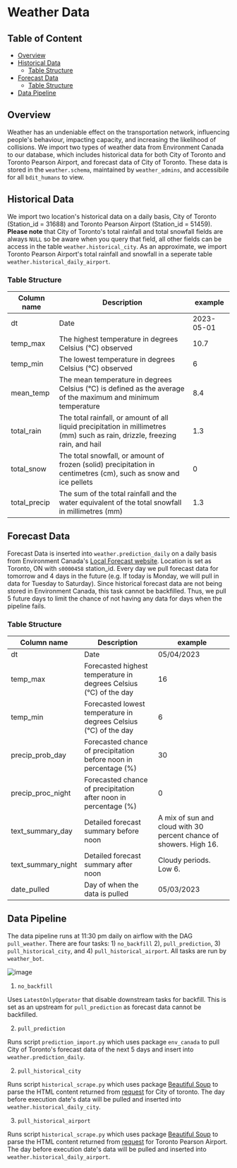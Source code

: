# Weather Data
## Table of Content
- [Overview](#overview)
- [Historical Data](#historical-data)
    - [Table Structure](#table-structure)
- [Forecast Data](#forecast-data)
    - [Table Structure](#table-structure)
- [Data Pipeline](#data-pipeline)

## Overview
Weather has an undeniable effect on the transportation network, influencing people's behaviour, impacting capacity, and increasing the likelihood of collisions. We import two types of weather data from Environment Canada to our database, which includes historical data for both City of Toronto and Toronto Pearson Airport, and forecast data of City of Toronto. These data is stored in the `weather.schema`, maintained by `weather_admins`, and accessibile for all `bdit_humans` to view. 

## Historical Data

We import two location's historical data on a daily basis, City of Toronto (Station_id = 31688) and Toronto Pearson Airport (Station_id = 51459). **Please note** that City of Toronto's total rainfall and total snowfall fields are always `NULL` so be aware when you query that field, all other fields can be access in the table `weather.historical_city`. As an approximate, we import Toronto Pearson Airport's total rainfall and snowfall in a seperate table `weather.historical_daily_airport`. 

### Table Structure
| Column name  | Description                                                                                                                      | example    |
|--------------|----------------------------------------------------------------------------------------------------------------------------------|------------|
| dt           | Date                                                                                                                             | 2023-05-01 |
| temp_max     | The   highest temperature in degrees Celsius (°C) observed                                                                       | 10.7       |
| temp_min     | The   lowest temperature in degrees Celsius (°C) observed                                                                        | 6          |
| mean_temp    | The   mean temperature in degrees Celsius (°C) is defined as the average of the   maximum and minimum temperature                | 8.4        |
| total_rain   | The   total rainfall, or amount of all liquid precipitation in millimetres (mm)   such as rain, drizzle, freezing rain, and hail | 1.3        |
| total_snow   | The   total snowfall, or amount of frozen (solid) precipitation in centimetres   (cm), such as snow and ice pellets              | 0          |
| total_precip | The   sum of the total rainfall and the water equivalent of the total snowfall in   millimetres (mm)                             | 1.3        |


## Forecast Data

Forecast Data is inserted into `weather.prediction_daily` on a daily basis from Environment Canada's [Local Forecast website](https://weather.gc.ca/city/pages/on-143_metric_e.html). Location is set as Toronto, ON with `s0000458` station_id. Every day we pull forecast data for tomorrow and 4 days in the future (e.g. If today is Monday, we will pull in data for Tuesday to Saturday). Since historical forecast data are not being stored in Environment Canada, this task cannot be backfilled. Thus, we pull 5 future days to limit the chance of not having any data for days when the pipeline fails.

### Table Structure
| Column name        | Description                                                       | example                                                            |
|--------------------|-------------------------------------------------------------------|--------------------------------------------------------------------|
| dt                 | Date                                                              | 05/04/2023                                                         |
| temp_max           | Forecasted highest temperature in degrees Celsius (°C) of the day | 16                                                                 |
| temp_min           | Forecasted lowest temperature in degrees Celsius (°C) of the day  | 6                                                                  |
| precip_prob_day    | Forecasted chance of precipitation before noon in percentage (%)  | 30                                                                 |
| precip_proc_night  | Forecasted chance of precipitation after noon in percentage (%)   | 0                                                                  |
| text_summary_day   | Detailed forecast summary before noon                             | A mix of sun and cloud with 30 percent chance of showers. High 16. |
| text_summary_night | Detailed forecast summary after noon                              | Cloudy periods. Low 6.                                             |
| date_pulled        | Day of when the data is pulled                                    | 05/03/2023                                                         |


## Data Pipeline

The data pipeline runs at 11:30 pm daily on airflow with the DAG `pull_weather`. There are four tasks: 1) `no_backfill` 2), `pull_prediction`, 3) `pull_historical_city`, and 4) `pull_historical_airport`. All tasks are run by `weather_bot`. 

![image](https://user-images.githubusercontent.com/46324452/235770699-275ea663-5035-4799-984b-5eb0e09878b1.png)

1) `no_backfill`

Uses `LatestOnlyOperator` that disable downstream tasks for backfill. This is set as an upstream for `pull_prediction` as forecast data cannot be backfilled.

2) `pull_prediction`

Runs script `prediction_import.py` which uses package `env_canada` to pull City of Toronto's forecast data of the next 5 days and insert into `weather.prediction_daily`. 

2) `pull_historical_city`

Runs script `historical_scrape.py` which uses package [Beautiful Soup](https://www.crummy.com/software/BeautifulSoup/bs4/doc/) to parse the HTML content returned from [request](https://docs.python-requests.org/en/master/user/quickstart/#make-a-request) for City of toronto. The day before execution date's data will be pulled and inserted into `weather.historical_daily_city`.


3) `pull_historical_airport`

Runs script `historical_scrape.py` which uses package [Beautiful Soup](https://www.crummy.com/software/BeautifulSoup/bs4/doc/) to parse the HTML content returned from [request](https://docs.python-requests.org/en/master/user/quickstart/#make-a-request) for Toronto Pearson Airport. The day before execution date's data will be pulled and inserted into `weather.historical_daily_airport`.


